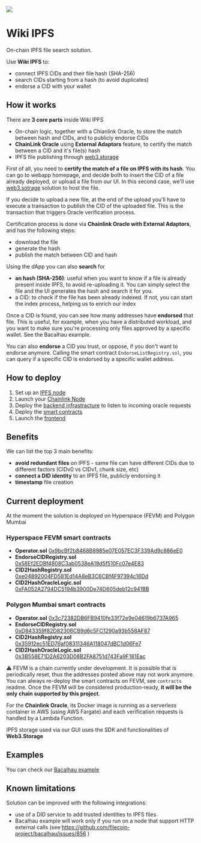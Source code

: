 <img src="https://user-images.githubusercontent.com/12898752/202769068-9708ec1b-da69-46fc-bd84-b3d260324bb1.png"/>

# Wiki IPFS

On-chain IPFS file search solution. 

Use **Wiki IPFS** to:
* connect IPFS CIDs and their file hash (SHA-256)
* search CIDs starting from a hash (to avoid duplicates)
* endorse a CID with your wallet

## How it works

There are **3 core parts** inside Wiki IPFS
* On-chain logic, together with a Chianlink Oracle, to store the match between hash and CIDs, and to publicly endorse CIDs
* **ChainLink Oracle** using **External Adaptors** feature, to certify the match between a CID and it's file(s) hash
* IPFS file publishing through [web3.storage](https://web3.storage/)

First of all, you need to **certify the match of a file on IPFS with its hash**. 
You can go to webapp homepage, and decide both to insert the CID of a file already deployed, 
or upload a file from our UI. In this second case, we'll use [web3.sotrage](https://web3.storage/) solution to host the file. 

If you decide to upload a new file, at the end of the upload you'll have to execute a transaction to publish 
the CID of the uploaded file. This is the transaction that triggers Oracle verification process.

Certification process is done via **Chainlink Oracle with External Adaptors**, and has the following steps:
* download the file
* generate the hash
* publish the match between CID and hash

Using the dApp you can also **search** for
* **an hash (SHA-256)**: useful when you want to know if a file is already present inside IPFS, to avoid re-uploading it. You can simply select the file and the UI generates the hash and search it for you.
* a CID: to check if the file has been already indexed. If not, you can start the index process, helping us to enrich our index

Once a CID is found, you can see how many addresses have **endorsed** that file. This is useful, for example, when you have a distributed workload, 
and you want to make sure you're processing only files approved by a specific wallet. See the Bacalhau example.

You can also **endorse** a CID you trust, or oppose, if you don't want to endorse anymore. Calling the smart contract `EndorseListRegistry.sol`, you can 
query if a specific CID is endorsed by a specific wallet address.

## How to deploy

1. Set up an [IPFS node](https://github.com/odfdata/wiki-ipfs/tree/master/ipfs-node)
2. Launch your [Chainlink Node](https://github.com/odfdata/wiki-ipfs/tree/master/cl-node)
3. Deploy the [backend infrastracture](https://github.com/odfdata/wiki-ipfs/tree/master/cl-external-adapter) to listen to incoming oracle requests
4. Deploy the [smart contracts](https://github.com/odfdata/wiki-ipfs/tree/master/contracts)
4. Launch the [frontend](https://github.com/odfdata/wiki-ipfs/tree/master/web-app)

## Benefits

We can list the top 3 main benefits:
* **avoid redundant files** on IPFS - same file can have different CIDs due to different factors (CIDv0 vs CIDv1, chunk size, etc)
* **connect a DID identity** to an IPFS file, publicly endorsing it
* **timestamp** file creation

## Current deployment

At the moment the solution is deployed on Hyperspace (FEVM) and Polygon Mumbai

### Hyperspace FEVM smart contracts

* **Operator.sol**  [0x9bcBf2b8468B8985e07E057EC3F339Ad9c886eE0](https://hyperspace.filfox.info/en/address/0x9bcBf2b8468B8985e07E057EC3F339Ad9c886eE0)
* **EndorseCIDRegistry.sol** [0x58Ef2EDBf4808C3ab0538eA19d5f510Fc07e4E83](https://hyperspace.filfox.info/en/address/0x58Ef2EDBf4808C3ab0538eA19d5f510Fc07e4E83)
* **CID2HashRegistry.sol** [0xe04892004FD581Ed14A8eB3C6CBf4F97394c16Dd](https://hyperspace.filfox.info/en/address/0xe04892004FD581Ed14A8eB3C6CBf4F97394c16Dd)
* **CID2HashOracleLogic.sol** [0xFA052A2794DC5194b3900De74D605deb12c941BB](https://hyperspace.filfox.info/en/address/0xFA052A2794DC5194b3900De74D605deb12c941BB)

### Polygon Mumbai smart contracts

* **Operator.sol**  [0x3c72382DB6FB9410fe33f72e9e04619b6737A965](https://mumbai.polygonscan.com/address/0x3c72382db6fb9410fe33f72e9e04619b6737a965)
* **EndorseCIDRegistry.sol** [0xD843359f82D82306CB9d6c5FC1290a93b558AF87](https://mumbai.polygonscan.com/address/0xd843359f82d82306cb9d6c5fc1290a93b558af87)
* **CID2HashRegistry.sol** [0x35912ec51ED76af08311346A118047dBC1d06Fe7](https://mumbai.polygonscan.com/address/0x35912ec51ed76af08311346a118047dbc1d06fe7)
* **CID2HashOracleLogic.sol** [0x3B558E71D2A6203D08B2FA8751d743Fa9F181Eac](https://mumbai.polygonscan.com/address/0x3b558e71d2a6203d08b2fa8751d743fa9f181eac)

⚠️ FEVM is a chain currently under development. It is possible that is periodically reset, thus the addresses posted
above may not work anymore. You can always re-deploy the smart contracts on FEVM, see `contracts` readme. 
Once the FEVM will be considered production-ready, **it will be the only chain supported by this project**.

For the **Chainlink Oracle**, its Docker image is running as a serverless container in AWS (using AWS Fargate) and each verification requests is handled by a Lambda Function.

IPFS storage used via our GUI uses the SDK and functionalities of **Web3.Storage**

## Examples

You can check our [Bacalhau example](https://github.com/odfdata/wiki-ipfs/tree/master/bacalhau)

## Known limitations

Solution can be improved with the following integrations:
* use of a DID service to add trusted identities to IPFS files
* Bacalhau example will work only if you run on a node that support HTTP external calls (see https://github.com/filecoin-project/bacalhau/issues/856 )



